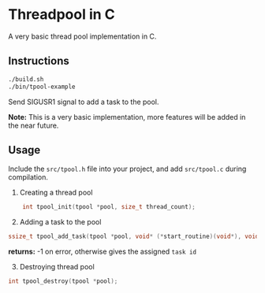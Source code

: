 # Threadpool in C
A very basic thread pool implementation in C. 

## Instructions
```bash
./build.sh
./bin/tpool-example
```

Send SIGUSR1 signal to add a task to the pool.

**Note:** This is a very basic implementation, more features will be added in the near future.

## Usage

Include the `src/tpool.h` file into your project, and add `src/tpool.c` during compilation.

1. Creating a thread pool
```c
    int tpool_init(tpool *pool, size_t thread_count);
```

2. Adding a task to the pool
```c
ssize_t tpool_add_task(tpool *pool, void* (*start_routine)(void*), void* args);
```
**returns:** -1 on error, otherwise gives the assigned `task id`

3. Destroying thread pool
```c
int tpool_destroy(tpool *pool);
```
